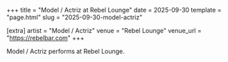 +++
title = "Model / Actriz at Rebel Lounge"
date = 2025-09-30
template = "page.html"
slug = "2025-09-30-model-actriz"

[extra]
artist = "Model / Actriz"
venue = "Rebel Lounge"
venue_url = "https://rebelbar.com"
+++

Model / Actriz performs at Rebel Lounge.
